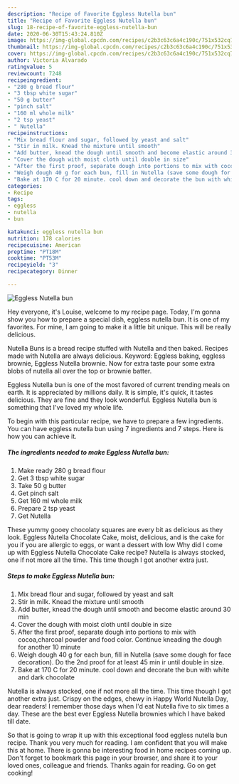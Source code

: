 ```yaml
---
description: "Recipe of Favorite Eggless Nutella bun"
title: "Recipe of Favorite Eggless Nutella bun"
slug: 18-recipe-of-favorite-eggless-nutella-bun
date: 2020-06-30T15:43:24.810Z
image: https://img-global.cpcdn.com/recipes/c2b3c63c6a4c190c/751x532cq70/eggless-nutella-bun-recipe-main-photo.jpg
thumbnail: https://img-global.cpcdn.com/recipes/c2b3c63c6a4c190c/751x532cq70/eggless-nutella-bun-recipe-main-photo.jpg
cover: https://img-global.cpcdn.com/recipes/c2b3c63c6a4c190c/751x532cq70/eggless-nutella-bun-recipe-main-photo.jpg
author: Victoria Alvarado
ratingvalue: 5
reviewcount: 7248
recipeingredient:
- "280 g bread flour"
- "3 tbsp white sugar"
- "50 g butter"
- "pinch salt"
- "160 ml whole milk"
- "2 tsp yeast"
- " Nutella"
recipeinstructions:
- "Mix bread flour and sugar, followed by yeast and salt"
- "Stir in milk. Knead the mixture until smooth"
- "Add butter, knead the dough until smooth and become elastic around 30 min"
- "Cover the dough with moist cloth until double in size"
- "After the first proof, separate dough into portions to mix with cocoa,charcoal powder and food color. Continue kneading the dough for another 10 minute"
- "Weigh dough 40 g for each bun, fill in Nutella (save some dough for face decoration). Do the 2nd proof for at least 45 min ir until double in size."
- "Bake at 170 C for 20 minute. cool down and decorate the bun with white and dark chocolate"
categories:
- Recipe
tags:
- eggless
- nutella
- bun

katakunci: eggless nutella bun 
nutrition: 178 calories
recipecuisine: American
preptime: "PT18M"
cooktime: "PT53M"
recipeyield: "3"
recipecategory: Dinner

---
```



![Eggless Nutella bun](https://img-global.cpcdn.com/recipes/c2b3c63c6a4c190c/751x532cq70/eggless-nutella-bun-recipe-main-photo.jpg)

Hey everyone, it's Louise, welcome to my recipe page. Today, I'm gonna show you how to prepare a special dish, eggless nutella bun. It is one of my favorites. For mine, I am going to make it a little bit unique. This will be really delicious.

Nutella Buns is a bread recipe stuffed with Nutella and then baked. Recipes made with Nutella are always delicious. Keyword: Eggless baking, eggless brownie, Eggless Nutella brownie. Now for extra taste pour some extra blobs of nutella all over the top or brownie batter.

Eggless Nutella bun is one of the most favored of current trending meals on earth. It is appreciated by millions daily. It is simple, it's quick, it tastes delicious. They are fine and they look wonderful. Eggless Nutella bun is something that I've loved my whole life.


To begin with this particular recipe, we have to prepare a few ingredients. You can have eggless nutella bun using 7 ingredients and 7 steps. Here is how you can achieve it.

<!--inarticleads1-->

##### The ingredients needed to make Eggless Nutella bun:

1. Make ready 280 g bread flour
1. Get 3 tbsp white sugar
1. Take 50 g butter
1. Get pinch salt
1. Get 160 ml whole milk
1. Prepare 2 tsp yeast
1. Get  Nutella


These yummy gooey chocolaty squares are every bit as delicious as they look. Eggless Nutella Chocolate Cake, moist, delicious, and is the cake for you if you are allergic to eggs, or want a dessert with low Why did I come up with Eggless Nutella Chocolate Cake recipe? Nutella is always stocked, one if not more all the time. This time though I got another extra just. 

<!--inarticleads2-->

##### Steps to make Eggless Nutella bun:

1. Mix bread flour and sugar, followed by yeast and salt
1. Stir in milk. Knead the mixture until smooth
1. Add butter, knead the dough until smooth and become elastic around 30 min
1. Cover the dough with moist cloth until double in size
1. After the first proof, separate dough into portions to mix with cocoa,charcoal powder and food color. Continue kneading the dough for another 10 minute
1. Weigh dough 40 g for each bun, fill in Nutella (save some dough for face decoration). Do the 2nd proof for at least 45 min ir until double in size.
1. Bake at 170 C for 20 minute. cool down and decorate the bun with white and dark chocolate


Nutella is always stocked, one if not more all the time. This time though I got another extra just. Crispy on the edges, chewy in Happy World Nutella Day, dear readers! I remember those days when I&#39;d eat Nutella five to six times a day. These are the best ever Eggless Nutella brownies which I have baked till date. 

So that is going to wrap it up with this exceptional food eggless nutella bun recipe. Thank you very much for reading. I am confident that you will make this at home. There is gonna be interesting food in home recipes coming up. Don't forget to bookmark this page in your browser, and share it to your loved ones, colleague and friends. Thanks again for reading. Go on get cooking!
